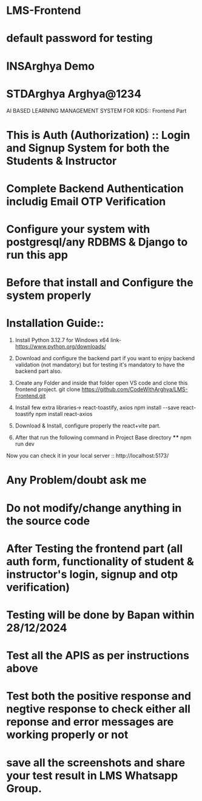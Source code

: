 # LMS-Frontend

# default password for testing

# INSArghya Demo

# STDArghya Arghya@1234

AI BASED LEARNING MANAGEMENT SYSTEM FOR KIDS:: Frontend Part

# This is Auth (Authorization) :: Login and Signup System for both the Students & Instructor

# Complete Backend Authentication includig Email OTP Verification

# Configure your system with postgresql/any RDBMS & Django to run this app

# Before that install and Configure the system properly

# Installation Guide::

1. Install Python 3.12.7 for Windows x64 link- https://www.python.org/downloads/
2. Download and configure the backend part if you want to enjoy backend validation (not mandatory) but for testing it's mandatory to have the backend part also.
3. Create any Folder and inside that folder open VS code and clone this frontend project.
   git clone https://github.com/CodeWithArghya/LMS-Frontend.git

4. Install few extra libraries-> react-toastify, axios
   npm install --save react-toastify
   npm install react-axios

5. Download & Install, configure properly the react+vite part.

6. After that run the following command in Project Base directory
   **\*\*** npm run dev

Now you can check it in your local server :: http://localhost:5173/

# Any Problem/doubt ask me

# Do not modify/change anything in the source code

# After Testing the frontend part (all auth form, functionality of student & instructor's login, signup and otp verification)

# Testing will be done by Bapan within 28/12/2024

# Test all the APIS as per instructions above

# Test both the positive response and negtive response to check either all reponse and error messages are working properly or not

# save all the screenshots and share your test result in LMS Whatsapp Group.
